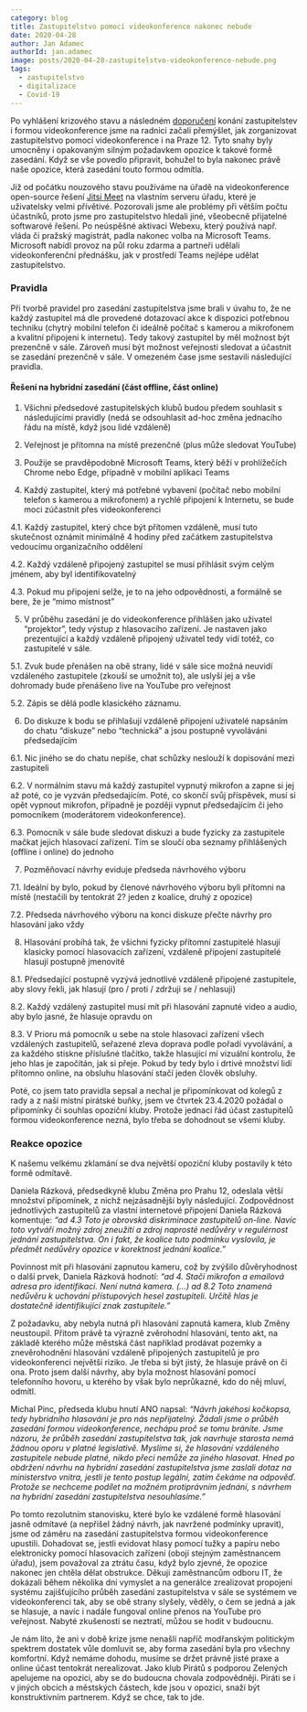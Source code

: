 ```yaml
---
category: blog
title: Zastupitelstvo pomocí videokonference nakonec nebude
date: 2020-04-28
author: Jan Adamec
authorId: jan.adamec
image: posts/2020-04-28-zastupitelstvo-videokonference-nebude.png
tags:
  - zastupitelstvo
  - digitalizace
  - Covid-19
---
```


Po vyhlášení krizového stavu a následném [doporučení](https://www.mvcr.cz/clanek/informace-ministerstva-vnitra-k-dopadum-usneseni-vlady-c-388-ze-dne-6-4-2020-151-2020-sb-o-prijeti-krizoveho-opatreni-tykajiciho-se-jednani-zastupitelstev-obci-a-kraju.aspx) konání zastupitelstev i formou videokonference jsme na radnici začali přemýšlet, jak zorganizovat zastupitelstvo pomocí videokonference i na Praze 12. Tyto snahy byly umocněny i opakovaným silným požadavkem opozice k takové formě zasedání. Když se vše povedlo připravit, bohužel to byla nakonec právě naše opozice, která zasedání touto formou odmítla.

Již od počátku nouzového stavu používáme na úřadě na videokonference open-source řešení [Jitsi Meet](https://jitsi.org/jitsi-meet/) na vlastním serveru úřadu, které je uživatelsky velmi přívětivé. Pozorovali jsme ale problémy při větším počtu účastníků, proto jsme pro zastupitelstvo hledali jiné, všeobecně přijatelné softwarové řešení. Po neúspěšné aktivaci Webexu, který používá např. vláda či pražský magistrát, padla nakonec volba na Microsoft Teams. Microsoft nabídl provoz na půl roku zdarma a partneři udělali videokonferenční přednášku, jak v prostředí Teams nejlépe udělat zastupitelstvo.

### Pravidla

Při tvorbě pravidel pro zasedání zastupitelstva jsme brali v úvahu to, že ne každý zastupitel má dle provedené dotazovací akce k dispozici potřebnou techniku (chytrý mobilní telefon či ideálně počítač s kamerou a mikrofonem a kvalitní připojení k internetu). Tedy takový zastupitel by měl možnost být prezenčně v sále. Zároveň musí být možnost veřejnosti sledovat a účastnit se zasedání prezenčně v sále. V omezeném čase jsme sestavili následující pravidla.

#### Řešení na hybridní zasedání (část offline, část online)

1. Všichni předsedové zastupitelských klubů budou předem souhlasit s následujícími pravidly (nedá se odsouhlasit ad-hoc změna jednacího řádu na místě, když jsou lidé vzdáleně)

2. Veřejnost je přítomna na místě prezenčně (plus může sledovat YouTube)

3. Použije se pravděpodobně Microsoft Teams, který běží v prohlížečích Chrome nebo Edge, případně v mobilní aplikaci Teams

4. Každý zastupitel, který má potřebné vybavení (počítač nebo mobilní telefon s kamerou a mikrofonem) a rychlé připojení k Internetu, se bude moci zúčastnit přes videokonferenci

  4.1. Každý zastupitel, který chce být přítomen vzdáleně, musí tuto skutečnost oznámit minimálně 4 hodiny před začátkem zastupitelstva vedoucímu organizačního oddělení

  4.2. Každý vzdáleně připojený zastupitel se musí přihlásit svým celým jménem, aby byl identifikovatelný

  4.3. Pokud mu připojení selže, je to na jeho odpovědnosti, a formálně se bere, že je “mimo místnost”

5. V průběhu zasedání je do videokonference přihlášen jako uživatel “projektor”, tedy výstup z hlasovacího zařízení. Je nastaven jako prezentující a každý vzdáleně připojený uživatel tedy vidí totéž, co zastupitelé v sále.

  5.1. Zvuk bude přenášen na obě strany, lidé v sále sice možná neuvidí vzdáleného zastupitele (zkouší se umožnit to), ale uslyší jej a vše dohromady bude přenášeno live na YouTube pro veřejnost

  5.2. Zápis se dělá podle klasického záznamu.

6. Do diskuze k bodu se přihlašují vzdáleně připojení uživatelé napsáním do chatu “diskuze” nebo “technická” a jsou postupně vyvoláváni předsedajícím

  6.1. Nic jiného se do chatu nepíše, chat schůzky neslouží k dopisování mezi zastupiteli

  6.2. V normálním stavu má každý zastupitel vypnutý mikrofon a zapne si jej až poté, co je vyzván předsedajícím. Poté, co skončí svůj příspěvek, musí si opět vypnout mikrofon, případně je později vypnut předsedajícím či jeho pomocníkem (moderátorem videokonference).

  6.3. Pomocník v sále bude sledovat diskuzi a bude fyzicky za zastupitele mačkat jejich hlasovací zařízení. Tím se sloučí oba seznamy přihlášených (offline i online) do jednoho

7. Pozměňovací návrhy eviduje předseda návrhového výboru

  7.1. Ideální by bylo, pokud by členové návrhového výboru byli přítomni na místě (nestačili by tentokrát 2? jeden z koalice, druhý z opozice)

  7.2. Předseda návrhového výboru na konci diskuze přečte návrhy pro hlasování jako vždy

8. Hlasování probíhá tak, že všichni fyzicky přítomní zastupitelé hlasují klasicky pomocí hlasovacích zařízení, vzdáleně připojení zastupitelé hlasují postupně jmenovitě

  8.1. Předsedající postupně vyzývá jednotlivé vzdáleně připojené zastupitele, aby slovy řekli, jak hlasují (pro / proti / zdržuji se / nehlasuji)

  8.2. Každý vzdálený zastupitel musí mít při hlasování zapnuté video a audio, aby bylo jasné, že hlasuje opravdu on

  8.3. V Prioru má pomocník u sebe na stole hlasovací zařízení všech vzdálených zastupitelů, seřazené zleva doprava podle pořadí vyvolávání, a za každého stiskne příslušné tlačítko, takže hlasující mí vizuální kontrolu, že jeho hlas je započítán, jak si přeje. Pokud by tedy bylo i drtivé množství lidí přítomno online, na obsluhu hlasování stačí jeden člověk obsluhy.

Poté, co jsem tato pravidla sepsal a nechal je připomínkovat od kolegů z rady a z naší místní pirátské buňky, jsem ve čtvrtek 23.4.2020 požádal o připomínky či souhlas opoziční kluby. Protože jednací řád účast zastupitelů formou videokonference nezná, bylo třeba se dohodnout se všemi kluby.

### Reakce opozice

K našemu velkému zklamání se dva největší opoziční kluby postavily k této formě odmítavě.

Daniela Rázková, předsedkyně klubu Změna pro Prahu 12, odeslala větší množství připomínek, z nichž nejzásadnější byly následující. Zodpovědnost jednotlivých zastupitelů za vlastní internetové připojení Daniela Rázková komentuje: *“ad 4.3 Toto je obrovská diskriminace zastupitelů on-line. Navíc toto vytváří možný zdroj zneužití a zdroj naprosté nedůvěry v regulérnost jednání zastupitelstva. On i fakt, že koalice tuto podmínku vyslovila, je předmět nedůvěry opozice v korektnost jednání koalice.”*

Povinnost mít při hlasování zapnutou kameru, což by zvýšilo důvěryhodnost o další prvek, Daniela Rázková hodnotí: *“ad 4. Stačí mikrofon a emailová adresa pro identifikaci. Není nutná kamera. (...) ad 8.2 Toto znamená nedůvěru k uchování přístupových hesel zastupiteli. Určitě hlas je dostatečně identifikující znak zastupitele.”*

Z požadavku, aby nebyla nutná při hlasování zapnutá kamera, klub Změny neustoupil. Přitom právě ta výrazně zvěrohodní hlasování, tento akt, na základě kterého může městská část například prodávat pozemky a znevěrohodnění hlasování vzdáleně připojených zastupitelů je pro videokonferenci největší riziko. Je třeba si být jistý, že hlasuje právě on či ona. Proto jsem další návrhy, aby byla možnost hlasování pomocí telefonního hovoru, u kterého by však bylo neprůkazné, kdo do něj mluví, odmítl.

Michal Pinc, předseda klubu hnutí ANO napsal: *“Návrh jakéhosi kočkopsa, tedy hybridního hlasování je pro nás nepřijatelný. Žádali jsme o průběh zasedání formou videokonference, nechápu proč se tomu bráníte. Jsme názoru, že průběh zasedání zastupitelstva tak, jak navrhuje starosta nemá žádnou oporu v platné legislativě. Myslíme si, že hlasování vzdáleného zastupitele nebude platné, nikdo přeci nemůže za jiného hlasovat. Hned po obdržení návrhu na hybridní zasedání zastupitelstva jsme zaslali dotaz na ministerstvo vnitra, jestli je tento postup legální, zatím čekáme na odpověď. Protože se nechceme podílet na možném protiprávním jednání, s návrhem na hybridní zasedání zastupitelstva nesouhlasíme.”*

Po tomto rezolutním stanovisku, které bylo ke vzdálené formě hlasování jasně odmítavé (a nepřišel žádný návrh, jak navržené podmínky upravit), jsme od záměru na zasedání zastupitelstva formou videokonference upustili. Dohadovat se, jestli evidovat hlasy pomocí tužky a papíru nebo elektronicky pomocí hlasovacích zařízení (obojí stejným zaměstnancem úřadu), jsem považoval za ztrátu času, když bylo zjevné, že opozice nakonec jen chtěla dělat obstrukce. Děkuji zaměstnancům odboru IT, že dokázali během několika dní vymyslet a na generálce zrealizovat propojení systému zajišťujícího průběh zasedání zastupitelstva v sále se systémem ve videokonferenci tak, aby se obě strany slyšely, věděly, o čem se jedná a jak se hlasuje, a navíc i nadále fungoval online přenos na YouTube pro veřejnost. Nabyté zkušenosti se neztratí, můžou se hodit v budoucnu.

Je nám líto, že ani v době krize jsme nenašli napříč modřanským politickým spektrem dostatek vůle domluvit se, aby forma zasedání byla pro všechny komfortní. Když nemáme dohodu, musíme se držet právně jisté praxe a online účast tentokrát nerealizovat. Jako klub Pirátů s podporou Zelených apelujeme na opozici, aby se do budoucna chovala zodpovědněji. Piráti se i v jiných obcích a městských částech, kde jsou v opozici, snaží být konstruktivním partnerem. Když se chce, tak to jde.
